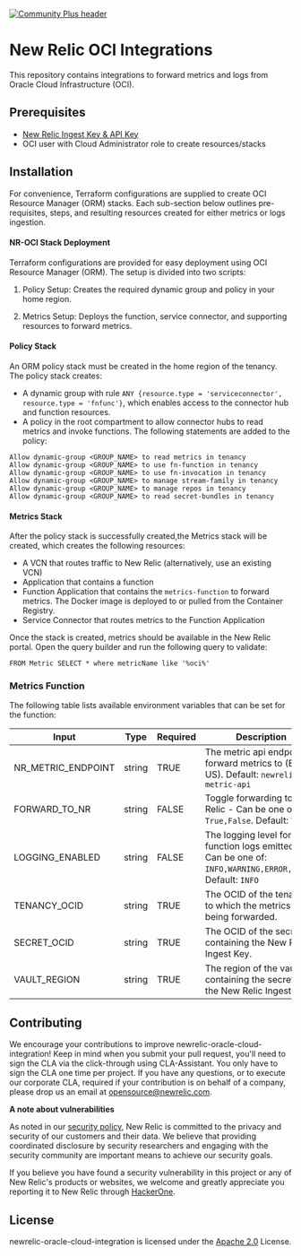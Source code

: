 [![Community Plus header](https://github.com/newrelic/opensource-website/raw/master/src/images/categories/Community_Plus.png)](https://opensource.newrelic.com/oss-category/#community-plus)

# New Relic OCI Integrations

This repository contains integrations to forward metrics and logs from Oracle Cloud Infrastructure (OCI).

## Prerequisites

* [New Relic Ingest Key & API Key](https://docs.newrelic.com/docs/apis/intro-apis/new-relic-api-keys/#license-key)
* OCI user with Cloud Administrator role to create resources/stacks

## Installation

For convenience, Terraform configurations are supplied to create OCI Resource Manager (ORM) stacks. Each sub-section below outlines pre-requisites, steps, and resulting resources created for either metrics or logs ingestion.

#### NR-OCI Stack Deployment

Terraform configurations are provided for easy deployment using OCI Resource Manager (ORM). The setup is divided into two scripts:

1. Policy Setup: Creates the required dynamic group and policy in your home region.

2. Metrics Setup: Deploys the function, service connector, and supporting resources to forward metrics.

#### Policy Stack

An ORM policy stack must be created in the home region of the tenancy. The policy stack creates:

* A dynamic group with rule `ANY {resource.type = 'serviceconnector', resource.type = 'fnfunc'}`, which enables access to the connector hub and function resources.
* A policy in the root compartment to allow connector hubs to read metrics and invoke functions. The following statements are added to the policy:

```
Allow dynamic-group <GROUP_NAME> to read metrics in tenancy
Allow dynamic-group <GROUP_NAME> to use fn-function in tenancy
Allow dynamic-group <GROUP_NAME> to use fn-invocation in tenancy
Allow dynamic-group <GROUP_NAME> to manage stream-family in tenancy
Allow dynamic-group <GROUP_NAME> to manage repos in tenancy
Allow dynamic-group <GROUP_NAME> to read secret-bundles in tenancy
```

#### Metrics Stack

After the policy stack is successfully created,the Metrics stack will be created, which creates the following resources:

* A VCN that routes traffic to New Relic (alternatively, use an existing VCN)
* Application that contains a function
* Function Application that contains the `metrics-function` to forward metrics. The Docker image is deployed to or pulled from the Container Registry.
* Service Connector that routes metrics to the Function Application


Once the stack is created, metrics should be available in the New Relic portal. Open the query builder and run the following query to validate:
```
FROM Metric SELECT * where metricName like '%oci%'
```

### Metrics Function

The following table lists available environment variables that can be set for the function:

| Input | Type | Required | Description
| ----- | ---- |----------| -----------
| NR_METRIC_ENDPOINT | string | TRUE     | The metric api endpoint to forward metrics to (EU or US). Default: `newrelic-metric-api`
| FORWARD_TO_NR | string | FALSE    | Toggle forwarding to New Relic - Can be one of: `True,False`. Default: `True`
| LOGGING_ENABLED | string | FALSE    | The logging level for function logs emitted - Can be one of: `INFO,WARNING,ERROR,DEBUG`. Default: `INFO`
| TENANCY_OCID | string | TRUE     | The OCID of the tenancy to which the metrics are being forwarded.
|SECRET_OCID | string | TRUE     | The OCID of the secret containing the New Relic Ingest Key.
|VAULT_REGION | string | TRUE     | The region of the vault containing the secret with the New Relic Ingest Key.


## Contributing

We encourage your contributions to improve newrelic-oracle-cloud-integration! Keep in mind when you submit your pull request, you'll need to sign the CLA via the click-through using CLA-Assistant. You only have to sign the CLA one time per project. If you have any questions, or to execute our corporate CLA, required if your contribution is on behalf of a company, please drop us an email at opensource@newrelic.com.

**A note about vulnerabilities**

As noted in our [security policy](../../security/policy), New Relic is committed to the privacy and security of our customers and their data. We believe that providing coordinated disclosure by security researchers and engaging with the security community are important means to achieve our security goals.

If you believe you have found a security vulnerability in this project or any of New Relic's products or websites, we welcome and greatly appreciate you reporting it to New Relic through [HackerOne](https://hackerone.com/newrelic).

## License

newrelic-oracle-cloud-integration is licensed under the [Apache 2.0](http://apache.org/licenses/LICENSE-2.0.txt) License.
